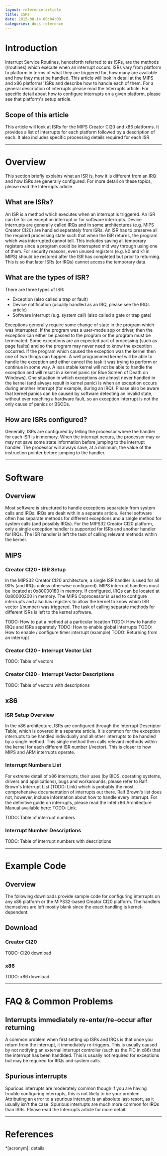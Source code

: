 ```yaml
---
layout: reference-article
title: ISRs
date: 2015-08-14 00:04:00
categories: docs reference
---
```


# Introduction
Interrupt Service Routines, henceforth referred to as ISRs, are the methods (/routines) which execute when an interrupt occurs. ISRs vary from platform to platform in terms of what they are triggered for, how many are available and how they must be handled. This article will look in detail at the MIPS and x86 platforms' ISRs and describe how to handle each of them. For a general description of interrupts please read the Interrupts article. For specific detail about how to configure interrupts on a given platform, please see that platform's setup article.

## Scope of this article
This article will look at ISRs for the MIPS Creator CI20 and x86 platforms. It provides a list of interrupts for each platform followed by a description of each. It also includes specific processing details required for each ISR.

---

# Overview
This section briefly explains what an ISR is, how it is different from an IRQ and how ISRs are generally configured. For more detail on these topics, please read the Interrupts article.

## What are ISRs?
An ISR is a method which executes when an interrupt is triggered. An ISR can be for an exception interrupt or for software interrupts. Device interrupts are generally called IRQs and in some architectures (e.g. MIPS Creator CI20) are handled separately from ISRs. An ISR has to preserve all the required processing state such that when the ISR returns, the program which was interrupted cannot tell. This includes saving all temporary registers since a program could be interrupted mid way through using one of them. For security reasons, even unused registers (e.g. k0 and k1 in MIPS) should be restored after the ISR has completed but prior to returning. This is so that later ISRs (or IRQs) cannot access the temporary data.

## What are the types of ISR?
There are three types of ISR:
 - Exception (also called a trap or fault)
 - Device notification (usually handled as an IRQ, please see the IRQs article)
 - Software interrupt (e.g. system call) (also called a gate or trap gate)

Exceptions generally require some change of state in the program which was interrupted. If the program was a user-mode app or driver, then the exception can either be passed to the program or the program must be terminated. Some exceptions are an expected part of processing (such as page faults) and so the program may never need to know the exception occurred. If the program which caused the exception was the kernel then one of two things can happen. A well programmed kernel will be able to handle the exception and either cancel the task it was trying to perform or continue in some way. A less stable kernel will not be able to handle the exception and will result in a kernel panic (or Blue Screen of Death on Windows). One situation in which exceptions are almost never handled in the kernel (and always result in kernel panic) is when an exception occurs during another interrupt (for example, during an IRQ). Please also be aware that kernel panics can be caused by software detecting an invalid state, without ever reaching a hardware fault, so an exception interrupt is not the only cause of panics or BSODs.

## How are ISRs configured?
Generally, ISRs are configured by telling the processor where the handler for each ISR is in memory. When the interrupt occurs, the processor may or may not save some state information before jumping to the interrupt handler. The processor will always save, at a minimum, the value of the instruction pointer before jumping to the handler. 

---

# Software

## Overview
Most software is structured to handle exceptions separately from system calls and IRQs. IRQs are dealt with in a separate article. Kernel software often has separate methods for different exceptions and a single method for system calls (and possibly IRQs). For the MIPS32 Creator CI20 platform, only a single exception handler is supported for ISRs and another handler for IRQs. The ISR handler is left the task of calling relevant methods within the kernel. 

## MIPS

### Creator CI20 - ISR Setup
In the MIPS32 Creator CI20 architecture, a single ISR handler is used for all ISRs (and IRQs unless otherwise configured). MIPS interrupt handlers must be located at 0x80000180 in memory. If configured, IRQs can be located at 0x80000200 in memory. The MIPS Coprocessor is used to configure interrupts and also has registers to allow the kernel to know which ISR vector (/number) was triggered. The task of calling separate methods for different ISRs is left to the kernel software. 

TODO: How to put a method at a particular location
TODO: How to handle IRQs and ISRs separately 
TODO: How to enable global interrupts
TODO: How to enable / configure timer interrupt (example)
TODO: Returning from an interrupt

### Creator CI20 - Interrupt Vector List
TODO: Table of vectors

### Creator CI20 - Interrupt Vector Descriptions
TODO: Table of vectors with descriptions


## x86

### ISR Setup Overview
In the x86 architecture, ISRs are configured through the Interrupt Descriptor Table, which is covered in a separate article. It is common for the exception interrupts to be handled individually and all other interrupts to be handled by a single method. This single method then calls relevant methods within the kernel for each different ISR number (/vector). This is closer to how MIPS and ARM interrupts operate. 

### Interrupt Numbers List
For extreme detail of x86 interrupts, their uses (by BIOS, operating systems, drivers and applications), bugs and workarounds, please refer to Ralf Brown's Interrupt List (TODO: Link) which is probably the most comprehensive documentation of interrupts out there. Ralf Brown's list does not, however, include information about how to handle every interrupt. For the definitive guide on interrupts, please read the Intel x86 Architecture Manual available here: TODO: Link.

TODO: Table of interrupt numbers

### Interrupt Number Descriptions
TODO: Table of interrupt numbers with descriptions

---

# Example Code

## Overview
The following downloads provide sample code for configuring interrupts on any x86 platform or the MIPS32-based Creator CI20 platform. The handlers themselves are left mostly blank since the exact handling is kernel-dependent. 

## Download

### Creator CI20
TODO: CI20 download

### x86
TODO: x86 download

---

# FAQ & Common Problems

## Interrupts immediately re-enter/re-occur after returning
A common problem when first setting up ISRs and IRQs is that once you return from the interrupt, it immediately re-triggers. This is usually caused by not notifying an external interrupt controller (such as the PIC in x86) that the interrupt has been handlded. This is usually not required for exceptions but may be required for IRQs and system calls.

## Spurious interrupts
Spurious interrupts are moderately common though if you are having trouble configuring interrupts, this is not likely to be your problem. Attributing an error to a spurious interrupt is an absolute last-resort, as it usually isn't the case. Spurious interrupts are much more common for IRQs than ISRs. Please read the Interrupts article for more detail.

---

# References

*[acronym]: details